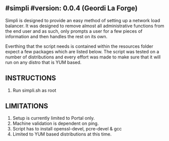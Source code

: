 #simpli
#version: 0.0.4 (Geordi La Forge) 
-------------------------------------------

Simpli is designed to provide an easy method of setting up a network load balancer. It was
designed to remove almost all administrative functions from the end user and as such, only prompts
a user for a few pieces of information and then handles the rest on its own.

Everthing that the script needs is contained within the resources folder expect a few packages
which are listed below. The script was tested on a number of distributions and every effort
was made to make sure that it will run on any distro that is YUM based.


INSTRUCTIONS 
------------------------------------------- 
1. Run simpli.sh as root

  
LIMITATIONS 
------------------------------------------- 
1. Setup is currently limited to Portal only.
2. Machine validation is dependent on ping.
3. Script has to install openssl-devel, pcre-devel & gcc
4. Limited to YUM based distributions at this time.
